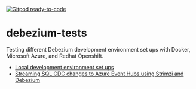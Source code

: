 [![Gitpod ready-to-code](https://img.shields.io/badge/Gitpod-ready--to--code-blue?logo=gitpod)](https://gitpod.io/#https://github.com/justintungonline/debezium-tests)

# debezium-tests
Testing different Debezium development environment set ups with Docker, Microsoft Azure, and Redhat Openshift.
- [Local development environment set ups](https://github.com/justintungonline/debezium-tests/blob/main/localdev.md)
- [Streaming SQL CDC changes to Azure Event Hubs using Strimzi and Debezium](https://github.com/justintungonline/debezium-tests/tree/main/strimzi-kafka-connect-eventhubs)
